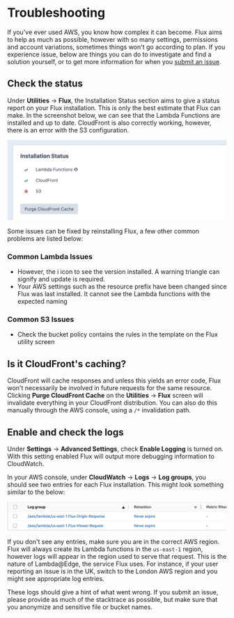 # Troubleshooting

If you've ever used AWS, you know how complex it can become. Flux aims to help as much as possible, however with so many settings, permissions and account variations, sometimes things won't go according to plan. If you experience issue, below are things you can do to investigate and find a solution yourself, or to get more information for when you [submit an issue](https://github.com/dyerc/craft-flux/issues/new/choose).

## Check the status

Under **Utilities** → **Flux**, the Installation Status section aims to give a status report on your Flux installation. This is only the best estimate that Flux can make. In the screenshot below, we can see that the Lambda Functions are installed and up to date. CloudFront is also correctly working, however, there is an error with the S3 configuration.

![Status report with S3 error](./resources/status_s3_error.jpg)

Some issues can be fixed by reinstalling Flux, a few other common problems are listed below:

### Common Lambda Issues

- However, the i icon to see the version installed. A warning triangle can signify and update is required.
- Your AWS settings such as the resource prefix have been changed since Flux was last installed. It cannot see the Lambda functions with the expected naming

### Common S3 Issues

- Check the bucket policy contains the rules in the template on the Flux utility screen

## Is it CloudFront's caching?

CloudFront will cache responses and unless this yields an error code, Flux won't necessarily be involved in future requests for the same resource. Clicking **Purge CloudFront Cache** on the **Utilities** → **Flux** screen will invalidate everything in your CloudFront distribution. You can also do this manually through the AWS console, using a `/*` invalidation path.

## Enable and check the logs

Under **Settings** → **Advanced Settings**, check **Enable Logging** is turned on. With this setting enabled Flux will output more debugging information to CloudWatch. 

In your AWS console, under **CloudWatch** → **Logs** → **Log groups**, you should see two entries for each Flux installation. This might look something similar to the below:

![CloudWatch logs table](./resources/cloudwatch_logs_table.jpg)

If you don't see any entries, make sure you are in the correct AWS region. Flux will always create its Lambda functions in the `us-east-1` region, however logs will appear in the region used to serve that request. This is the nature of Lambda@Edge, the service Flux uses. For instance, if your user reporting an issue is in the UK, switch to the London AWS region and you might see appropriate log entries.

These logs should give a hint of what went wrong. If you submit an issue, please provide as much of the stacktrace as possible, but make sure that you anonymize and sensitive file or bucket names.
